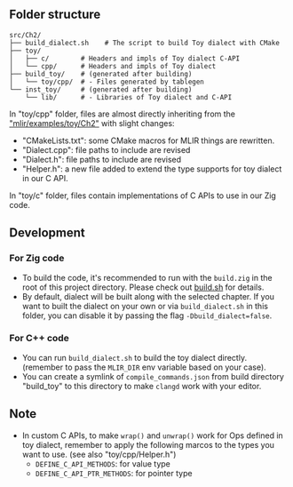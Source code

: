 ## Folder structure
```
src/Ch2/
├── build_dialect.sh    # The script to build Toy dialect with CMake
├── toy/
│   ├── c/        # Headers and impls of Toy dialect C-API
│   └── cpp/      # Headers and impls of Toy dialect
├── build_toy/    # (generated after building)
│   └── toy/cpp/  # - Files generated by tablegen
└── inst_toy/     # (generated after building)
    └── lib/      # - Libraries of Toy dialect and C-API
```

In "toy/cpp" folder, files are almost directly inheriting from the
["mlir/examples/toy/Ch2"][1] with slight changes:
- "CMakeLists.txt": some CMake macros for MLIR things are rewritten.
- "Dialect.cpp": file paths to include are revised
- "Dialect.h": file paths to include are revised
- "Helper.h": a new file added to extend the type supports for toy dialect in
  our C API.

In "toy/c" folder, files contain implementations of C APIs to use in our Zig
code.

## Development
### For Zig code
- To build the code, it's recommended to run with the `build.zig` in the root
  of this project directory. Please check out [build.sh](../../build.sh) for
  details.
- By default, dialect will be built along with the selected chapter. If you
  want to built the dialect on your own or via `build_dialect.sh` in this
  folder, you can disable it by passing the flag `-Dbuild_dialect=false`.

### For C++ code
- You can run `build_dialect.sh` to build the toy dialect directly. (remember
  to pass the `MLIR_DIR` env variable based on your case).
- You can create a symlink of `compile_commands.json` from build directory
  "build_toy" to this directory to make `clangd` work with your editor.

## Note
- In custom C APIs, to make `wrap()` and `unwrap()` work for Ops defined in toy
  dialect, remember to apply the following marcos to the types you want to use.
  (see also "toy/cpp/Helper.h")
  - `DEFINE_C_API_METHODS`: for value type
  - `DEFINE_C_API_PTR_METHODS`: for pointer type


[1]: https://github.com/llvm/llvm-project/tree/release/17.x/mlir/examples/toy/Ch2
